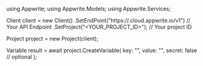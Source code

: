 using Appwrite;
using Appwrite.Models;
using Appwrite.Services;

Client client = new Client()
    .SetEndPoint("https://<REGION>.cloud.appwrite.io/v1") // Your API Endpoint
    .SetProject("<YOUR_PROJECT_ID>"); // Your project ID

Project project = new Project(client);

Variable result = await project.CreateVariable(
    key: "<KEY>",
    value: "<VALUE>",
    secret: false // optional
);